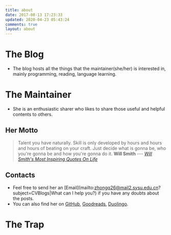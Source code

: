 ```yaml
---
title: about
date: 2017-08-13 17:23:33
updated: 2020-04-23 05:43:24
comments: true
layout: about
---
```

# The Blog
- The blog hosts all the things that the maintainer(she/her) is interested in, mainly programming, reading, language learning.

# The Maintainer
- She is an enthusiastic sharer who likes to share those useful and helpful contents to others.

## Her Motto
> Talent you have naturally.
> Skill is only developed by hours and hours and hours of beating on your craft.
> Just decide what is gonna be, who you're gonna be and how you're gonna do it.
> **Will Smith** --- <cite>[Will Smith's Most Inspiring Quotes On Life](https://www.youtube.com/watch?v=p2aDEYspVbQ&t=98s)</cite>

## Contacts
- Feel free to send her an [Email](mailto:zhongq26@mail2.sysu.edu.cn?subject=CVBlogs|What can I help you?) if you have any doubts about the posts.
- You can also find her on [GitHub](http://github.com/zhongqin0820), [Goodreads](https://www.goodreads.com/zoking), [Duolingo](https://duome.eu/anoni15).

# The Trap
<div style="width: auto; margin: auto">
<script type="text/javascript" src="//rf.revolvermaps.com/0/0/7.js?i=5j8t3yr253j&amp;m=6&amp;c=ff0000&amp;cr1=54ff00&amp;sx=30&amp;dds=10&amp;ds=10" async="async"></script>
</div>

<script type="text/javascript" src="//rf.revolvermaps.com/0/0/0.js?i=5pppusm5j65&amp;d=2&amp;p=1&amp;b=0&amp;w=293&amp;g=3&amp;f=times_new_roman&amp;fs=12&amp;r=0&amp;c0=362b05&amp;c1=375363&amp;c2=000000&amp;ic0=0&amp;ic1=0" async="async"></script>
